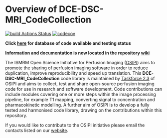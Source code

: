 # Overview of DCE-DSC-MRI_CodeCollection

[![build Actions Status](https://github.com/OSIPI/DCE-DSC-MRI_CodeCollection/workflows/ci/badge.svg)](https://github.com/OSIPI/DCE-DSC-MRI_CodeCollection/actions)
[![codecov](https://codecov.io/gh/OSIPI/DCE-DSC-MRI_CodeCollection/branch/develop/graph/badge.svg?token=ZR3RPV8Y0B)](https://codecov.io/gh/OSIPI/DCE-DSC-MRI_CodeCollection)

**Click [here](https://github.com/OSIPI/DCE-DSC-MRI_CodeCollection/blob/develop/doc/code_contributions_record.csv) for database of code available and testing status**  

**Information and documentation is now located in the repository [wiki](https://github.com/OSIPI/DCE-DSC-MRI_CodeCollection/wiki)**


The ISMRM Open Science Initiative for Perfusion Imaging ([OSIPI](https://www.osipi.org/)) aims to promote the sharing of perfusion imaging software in order to reduce duplication, improve reproducibility and speed up translation. This **DCE-DSC-MRI_CodeCollection** code library is maintained by [Taskforce 2.3](https://www.osipi.org/task-force-2-3/) of OSIPI and aims to collect, test and share open-source perfusion imaging code for use in research and software development. Code contributions can include modules covering one or more steps within the image processing pipeline, for example T1 mapping, converting signal to concentration and pharmacokinetic modelling. A further aim of OSIPI is to develop a fully tested and harmonised code library, drawing on the contributions within this repository.

If you would like to contribute to the OSIPI initiative please email the contacts listed on our [website](https://www.osipi.org/task-force-2-3/).

